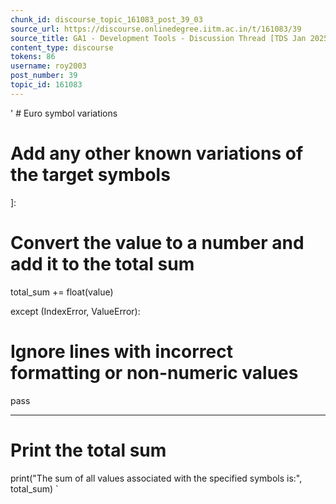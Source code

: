 ```yaml
---
chunk_id: discourse_topic_161083_post_39_03
source_url: https://discourse.onlinedegree.iitm.ac.in/t/161083/39
source_title: GA1 - Development Tools - Discussion Thread [TDS Jan 2025]
content_type: discourse
tokens: 86
username: roy2003
post_number: 39
topic_id: 161083
---
```


' # Euro symbol variations
 # Add any other known variations of the target symbols
 ]:
 # Convert the value to a number and add it to the total sum
 total_sum += float(value)

except (IndexError, ValueError):
 # Ignore lines with incorrect formatting or non-numeric values
 pass

---

# Print the total sum
 print("The sum of all values associated with the specified symbols is:", total_sum)
`
